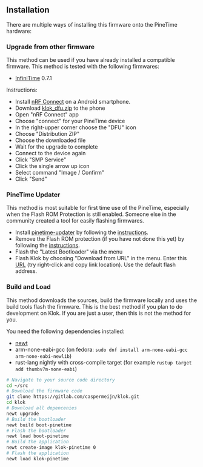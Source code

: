 <!--
SPDX-License-Identifier: CC-BY-SA-4.0
Copyright (C) 2020 Casper Meijn <casper@meijn.net>

This work is licensed under the Creative Commons Attribution-ShareAlike 4.0 International License. 
To view a copy of this license, visit http://creativecommons.org/licenses/by-sa/4.0/ or 
  send a letter to Creative Commons, PO Box 1866, Mountain View, CA 94042, USA.
-->

Installation
------------
There are multiple ways of installing this firmware onto the PineTime hardware:

### Upgrade from other firmware
This method can be used if you have already installed a compatible firmware. This method is tested with the following 
firmwares:
- [InfiniTime](https://github.com/JF002/Pinetime/) 0.7.1

Instructions:
- Install [nRF Connect](https://play.google.com/store/apps/details?id=no.nordicsemi.android.mcp) on a Android smartphone.
- Download [klok_dfu.zip](https://gitlab.com/caspermeijn/klok/-/jobs/artifacts/master/raw/dfu/klok_dfu.zip?job=deploy) to the phone
- Open "nRF Connect" app
- Choose "connect" for your PineTime device
- In the right-upper corner choose the "DFU" icon
- Choose "Distribution ZIP"
- Choose the downloaded file
- Wait for the upgrade to complete
- Connect to the device again
- Click "SMP Service"
- Click the single arrow up icon
- Select command "Image / Confirm"
- Click "Send"

### PineTime Updater
This method is most suitable for first time use of the PineTime, especially when the Flash ROM Protection is still 
enabled. Someone else in the community created a tool for easily flashing firmwares. 

- Install [pinetime-updater](https://github.com/lupyuen/pinetime-updater) by following the [instructions](https://github.com/lupyuen/pinetime-updater#how-to-run).
- Remove the Flash ROM protection (if you have not done this yet) by following the [instructions](https://github.com/lupyuen/pinetime-updater#remove-flash-rom-protection).
- Flash the "Latest Bootloader" via the menu
- Flash Klok by choosing "Download from URL" in the menu. Enter this [URL](https://gitlab.com/caspermeijn/klok/-/jobs/artifacts/master/raw/bin/targets/klok-pinetime/app/apps/klok/klok.img?job=build)
    (try right-click and copy link location). Use the default flash address.

### Build and Load
This method downloads the sources, build the firmware locally and uses the build tools flash the firmware. This is the
best method if you plan to do development on Klok. If you are just a user, then this is not the method for you.

You need the following dependencies installed:

- [newt](https://mynewt.apache.org/latest/get_started/index.html) 
- arm-none-eabi-gcc (on fedora: `sudo dnf install arm-none-eabi-gcc arm-none-eabi-newlib`)
- rust-lang nightly with cross-compile target (for example `rustup target add thumbv7m-none-eabi`)

```bash
# Navigate to your source code directory
cd ~/src
# Download the firmware code
git clone https://gitlab.com/caspermeijn/klok.git
cd klok
# Download all depencenies
newt upgrade
# Build the bootloader
newt build boot-pinetime
# Flash the bootloader
newt load boot-pinetime
# Build the application
newt create-image klok-pinetime 0
# Flash the application
newt load klok-pinetime
```  
